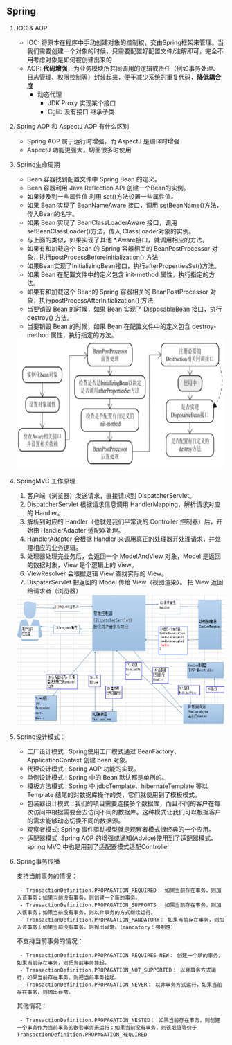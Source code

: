 ## Spring

1. IOC & AOP  
    - IOC: 将原本在程序中手动创建对象的控制权，交由Spring框架来管理。当我们需要创建一个对象的时候，只需要配置好配置文件/注解即可，完全不用考虑对象是如何被创建出来的
    - AOP: **代码增强**，为业务模块所共同调用的逻辑或责任（例如事务处理、日志管理、权限控制等）封装起来，便于减少系统的重复代码，**降低耦合度**
        - 动态代理
            - JDK Proxy 实现某个接口
            - Cglib 没有接口 继承子类
2. Spring AOP 和 AspectJ AOP 有什么区别
    - Spring AOP 属于运行时增强，而 AspectJ 是编译时增强
    - AspectJ 功能更强大，切面很多时使用
3. Spring生命周期
    - Bean 容器找到配置文件中 Spring Bean 的定义。
    - Bean 容器利用 Java Reflection API 创建一个Bean的实例。
    - 如果涉及到一些属性值 利用 set()方法设置一些属性值。
    - 如果 Bean 实现了 BeanNameAware 接口，调用 setBeanName()方法，传入Bean的名字。
    - 如果 Bean 实现了 BeanClassLoaderAware 接口，调用 setBeanClassLoader()方法，传入 ClassLoader对象的实例。
    - 与上面的类似，如果实现了其他 *.Aware接口，就调用相应的方法。
    - 如果有和加载这个 Bean 的 Spring 容器相关的 BeanPostProcessor 对象，执行postProcessBeforeInitialization() 方法
    - 如果Bean实现了InitializingBean接口，执行afterPropertiesSet()方法。
    - 如果 Bean 在配置文件中的定义包含 init-method 属性，执行指定的方法。
    - 如果有和加载这个 Bean的 Spring 容器相关的 BeanPostProcessor 对象，执行postProcessAfterInitialization() 方法
    - 当要销毁 Bean 的时候，如果 Bean 实现了 DisposableBean 接口，执行 destroy() 方法。
    - 当要销毁 Bean 的时候，如果 Bean 
    在配置文件中的定义包含 destroy-method 属性，执行指定的方法。
    <img src="./image/spring-lifecycle.jpg" height="300" width="800"/>
4. SpringMVC 工作原理
    1. 客户端（浏览器）发送请求，直接请求到 DispatcherServlet。
    2. DispatcherServlet 根据请求信息调用 HandlerMapping，解析请求对应的 Handler。
    3. 解析到对应的 Handler（也就是我们平常说的 Controller 控制器）后，开始由 HandlerAdapter 适配器处理。
    4. HandlerAdapter 会根据 Handler 来调用真正的处理器开处理请求，并处理相应的业务逻辑。
    5. 处理器处理完业务后，会返回一个 ModelAndView 对象，Model 是返回的数据对象，View 是个逻辑上的 View。
    6. ViewResolver 会根据逻辑 View 查找实际的 View。
    7. DispaterServlet 把返回的 Model 传给 View（视图渲染）。
    把 View 返回给请求者（浏览器）
    <img src="./image/spring-mvc-life.jpg" height="300" width="800"/>
5. Spring设计模式：  

    - 工厂设计模式 : Spring使用工厂模式通过 BeanFactory、ApplicationContext 创建 bean 对象。
    - 代理设计模式 : Spring AOP 功能的实现。
    - 单例设计模式 : Spring 中的 Bean 默认都是单例的。
    - 模板方法模式 : Spring 中 jdbcTemplate、hibernateTemplate 等以 Template 结尾的对数据库操作的类，它们就使用到了模板模式。
    - 包装器设计模式 : 我们的项目需要连接多个数据库，而且不同的客户在每次访问中根据需要会去访问不同的数据库。这种模式让我们可以根据客户的需求能够动态切换不同的数据源。
    - 观察者模式: Spring 事件驱动模型就是观察者模式很经典的一个应用。
    - 适配器模式 :Spring AOP 的增强或通知(Advice)使用到了适配器模式、spring MVC 中也是用到了适配器模式适配Controller

6. Spring事务传播  

    支持当前事务的情况：

        - TransactionDefinition.PROPAGATION_REQUIRED： 如果当前存在事务，则加入该事务；如果当前没有事务，则创建一个新的事务。
        - TransactionDefinition.PROPAGATION_SUPPORTS： 如果当前存在事务，则加入该事务；如果当前没有事务，则以非事务的方式继续运行。
        - TransactionDefinition.PROPAGATION_MANDATORY： 如果当前存在事务，则加入该事务；如果当前没有事务，则抛出异常。（mandatory：强制性）

    不支持当前事务的情况：

        - TransactionDefinition.PROPAGATION_REQUIRES_NEW： 创建一个新的事务，如果当前存在事务，则把当前事务挂起。
        - TransactionDefinition.PROPAGATION_NOT_SUPPORTED： 以非事务方式运行，如果当前存在事务，则把当前事务挂起。
        - TransactionDefinition.PROPAGATION_NEVER： 以非事务方式运行，如果当前存在事务，则抛出异常。
    其他情况：

        - TransactionDefinition.PROPAGATION_NESTED： 如果当前存在事务，则创建一个事务作为当前事务的嵌套事务来运行；如果当前没有事务，则该取值等价于TransactionDefinition.PROPAGATION_REQUIRED